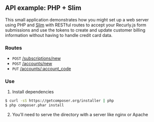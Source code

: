 ## API example: PHP + Slim

This small application demonstrates how you might set up a web server
using PHP and [Slim][slim] with RESTful routes to accept your Recurly.js
form submissions and use the tokens to create and update customer billing
information without having to handle credit card data.

### Routes

- `POST` [/subscriptions/new](app.php#L11-L47)
- `POST` [/accounts/new](app.php#L49-63)
- `PUT` [/accounts/:account_code](app.php#L65-81)

### Use

1. Install dependencies

  ```bash
  $ curl -sS https://getcomposer.org/installer | php
  $ php composer.phar install
  ```
2. You'll need to serve the directory with a server like nginx or Apache

[slim]: http://www.slimframework.com/
